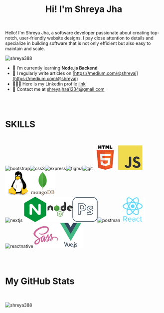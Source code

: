 
<h1 align="center">Hi! I'm Shreya Jha </h1>
<br />
<p>Hello! I'm Shreya Jha, a software developer passionate about creating top-notch, user-friendly website designs. I pay close attention to details and specialize in building software that is not only efficient but also easy to maintain and scale.</p>

<p align="left"> <img src="https://komarev.com/ghpvc/?username=shreya388&label=Profile%20views&color=0e75b6&style=flat" alt="shreya388" /> </p>

- 🌱 I’m currently learning **Node.js Backend**
- 📝 I regularly write articles on [https://medium.com/@shreyaj](https://medium.com/@shreyaj)
- 🧑🏻‍💻 Here is my Linkedin profile <a href="https://www.linkedin.com/in/shreya-jha-6043aa1a3/">link</a>
- 💬 Contact me at shreyajhaa1234@gmail.com 

<br /><br />

<h1 align="left">SKILLS</h1>
<br />
<p align="left"><img src="https://www.svgrepo.com/show/303293/bootstrap-4-logo.svg" alt="bootstrap" width="80" height="80"/><img src="https://www.svgrepo.com/show/452185/css-3.svg" alt="css3" width="80" height="80"/><img src="https://www.svgrepo.com/show/353724/express.svg" alt="express" width="80" height="80"/><img src="https://www.vectorlogo.zone/logos/figma/figma-icon.svg" alt="figma" width="80" height="80"/><img src="https://www.vectorlogo.zone/logos/git-scm/git-scm-icon.svg" alt="git" width="80" height="80"/><img src="https://raw.githubusercontent.com/devicons/devicon/master/icons/html5/html5-original-wordmark.svg" alt="html5" width="80" height="80"/><img src="https://raw.githubusercontent.com/devicons/devicon/master/icons/javascript/javascript-original.svg" alt="javascript" width="80" height="80"/><img src="https://raw.githubusercontent.com/devicons/devicon/master/icons/linux/linux-original.svg" alt="linux" width="80" height="80"/><img src="https://raw.githubusercontent.com/devicons/devicon/master/icons/mongodb/mongodb-original-wordmark.svg" alt="mongodb" width="80" height="80"/><br /> <img src="https://cdn.worldvectorlogo.com/logos/nextjs-2.svg" alt="nextjs" width="80" height="80"/><img src="https://raw.githubusercontent.com/devicons/devicon/master/icons/nginx/nginx-original.svg" alt="nginx" width="80" height="80"/><img src="https://raw.githubusercontent.com/devicons/devicon/master/icons/nodejs/nodejs-original-wordmark.svg" alt="nodejs" width="80" height="80"/><img src="https://raw.githubusercontent.com/devicons/devicon/master/icons/photoshop/photoshop-line.svg" alt="photoshop" width="80" height="80"/><img src="https://www.vectorlogo.zone/logos/getpostman/getpostman-icon.svg" alt="postman" width="80" height="80"/><img src="https://raw.githubusercontent.com/devicons/devicon/master/icons/react/react-original-wordmark.svg" alt="react" width="80" height="80"/><img src="https://reactnative.dev/img/header_logo.svg" alt="reactnative" width="80" height="80"/><img src="https://raw.githubusercontent.com/devicons/devicon/master/icons/sass/sass-original.svg" alt="sass" width="80" height="80"/><img src="https://raw.githubusercontent.com/devicons/devicon/master/icons/vuejs/vuejs-original-wordmark.svg" alt="vuejs" width="80" height="80"/></p>
<br /><br />
<h1>My GitHub Stats</h1>
<br />
<p><img align="center" src="https://github-readme-stats.vercel.app/api/top-langs?username=shreya388&show_icons=true&locale=en&layout=compact&bg_color=FFFFFF" alt="shreya388" /></p>
